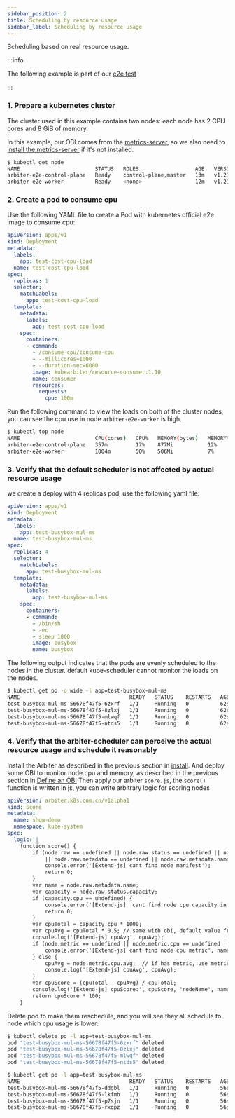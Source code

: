 ```yaml
---
sidebar_position: 2
title: Scheduling by resource usage
sidebar_label: Scheduling by resource usage
---
```

Scheduling based on real resource usage.

:::info

The following example is part of our [e2e test](https://github.com/kube-arbiter/arbiter/blob/main/tests/e2e/scheduler_test.go#L226)

:::

### 1. Prepare a kubernetes cluster

The cluster used in this example contains two nodes: each node has 2 CPU cores and 8 GiB of memory.

In this example, our OBI comes from the [metrics-server](https://github.com/kubernetes-sigs/metrics-server), so we also need to [install the metrics-server](https://github.com/kubernetes-sigs/metrics-server#installation) if it's not installed.

```bash
$ kubectl get node
NAME                        STATUS   ROLES                  AGE   VERSION
arbiter-e2e-control-plane   Ready    control-plane,master   13m   v1.21.14
arbiter-e2e-worker          Ready    <none>                 12m   v1.21.14
```

### 2. Create a pod to consume cpu

Use the following YAML file to create a Pod with kubernetes official e2e image to consume cpu:

```yaml
apiVersion: apps/v1
kind: Deployment
metadata:
  labels:
    app: test-cost-cpu-load
  name: test-cost-cpu-load
spec:
  replicas: 1
  selector:
    matchLabels:
      app: test-cost-cpu-load
  template:
    metadata:
      labels:
        app: test-cost-cpu-load
    spec:
      containers:
      - command:
        - /consume-cpu/consume-cpu
        - --millicores=1000
        - --duration-sec=6000
        image: kubearbiter/resource-consumer:1.10
        name: consumer
        resources:
          requests:
            cpu: 100m
```

Run the following command to view the loads on both of the cluster nodes, you can see the cpu use in node `arbiter-e2e-worker` is high.

```bash
$ kubectl top node
NAME                        CPU(cores)   CPU%   MEMORY(bytes)   MEMORY%
arbiter-e2e-control-plane   357m         17%    877Mi           12%
arbiter-e2e-worker          1004m        50%    506Mi           7%
```

### 3. Verify that the default scheduler is not affected by actual resource usage

we create a deploy with 4 replicas pod, use the following yaml file:

```yaml
apiVersion: apps/v1
kind: Deployment
metadata:
  labels:
    app: test-busybox-mul-ms
  name: test-busybox-mul-ms
spec:
  replicas: 4
  selector:
    matchLabels:
      app: test-busybox-mul-ms
  template:
    metadata:
      labels:
        app: test-busybox-mul-ms
    spec:
      containers:
      - command:
        - /bin/sh
        - -ec
        - sleep 1000
        image: busybox
        name: busybox
```

The following output indicates that the pods are evenly scheduled to the nodes in the cluster. default kube-scheduler cannot monitor the loads on the nodes.

```bash
$ kubectl get po -o wide -l app=test-busybox-mul-ms
NAME                                   READY   STATUS    RESTARTS   AGE   IP            NODE                        NOMINATED NODE   READINESS GATES
test-busybox-mul-ms-56678f47f5-6zxrf   1/1     Running   0          62s   10.244.1.18   arbiter-e2e-worker          <none>           <none>
test-busybox-mul-ms-56678f47f5-8zlxj   1/1     Running   0          62s   10.244.0.9    arbiter-e2e-control-plane   <none>           <none>
test-busybox-mul-ms-56678f47f5-mlwqf   1/1     Running   0          62s   10.244.0.10   arbiter-e2e-control-plane   <none>           <none>
test-busybox-mul-ms-56678f47f5-ntds5   1/1     Running   0          62s   10.244.1.17   arbiter-e2e-worker          <none>           <none>
```

### 4. Verify that the arbiter-scheduler can perceive the actual resource usage and schedule it reasonably

Install the Arbiter as described in the previous section in [install](../Quick%20Start/install.md).
And deploy some OBI to monitor node cpu and memory, as described in the previous section in [Define an OBI](../Tasks/define-a-obi.md)
Then apply our arbiter `score.js`, the `score()` function is written in js, you can write arbitrary logic for scoring nodes

```yaml
apiVersion: arbiter.k8s.com.cn/v1alpha1
kind: Score
metadata:
  name: show-demo
  namespace: kube-system
spec:
  logic: |
    function score() {
        if (node.raw == undefined || node.raw.status == undefined || node.raw.status.capacity == undefined
            || node.raw.metadata == undefined || node.raw.metadata.name == undefined) {
            console.error('[Extend-js] cant find node manifest');
            return 0;
        }
        var name = node.raw.metadata.name;
        var capacity = node.raw.status.capacity;
        if (capacity.cpu == undefined) {
            console.error('[Extend-js]  cant find node cpu capacity in capacity', name);
            return 0;
        }
        var cpuTotal = capacity.cpu * 1000;
        var cpuAvg = cpuTotal * 0.5; // same with obi, default value from capacity
        console.log('[Extend-js] cpuAvg', cpuAvg);
        if (node.metric == undefined || node.metric.cpu == undefined || node.metric.cpu.avg == undefined) {
            console.error('[Extend-js] cant find node cpu metric', name);
        } else {
            cpuAvg = node.metric.cpu.avg;  // if has metric, use metric instead
            console.log('[Extend-js] cpuAvg', cpuAvg);
        }
        var cpuScore = (cpuTotal - cpuAvg) / cpuTotal;
        console.log('[Extend-js] cpuScore:', cpuScore, 'nodeName', name, 'cpuTotal', cpuTotal, 'cpuAvg', cpuAvg);
        return cpuScore * 100;
    }
```

Delete pod to make them reschedule, and you will see they all schedule to node which cpu usage is lower:

```bash
$ kubectl delete po -l app=test-busybox-mul-ms
pod "test-busybox-mul-ms-56678f47f5-6zxrf" deleted
pod "test-busybox-mul-ms-56678f47f5-8zlxj" deleted
pod "test-busybox-mul-ms-56678f47f5-mlwqf" deleted
pod "test-busybox-mul-ms-56678f47f5-ntds5" deleted

$ kubectl get po -l app=test-busybox-mul-ms
NAME                                   READY   STATUS    RESTARTS   AGE   IP            NODE                        NOMINATED NODE   READINESS GATES
test-busybox-mul-ms-56678f47f5-ddgbl   1/1     Running   0          56s   10.244.0.11   arbiter-e2e-control-plane   <none>           <none>
test-busybox-mul-ms-56678f47f5-lkfmb   1/1     Running   0          56s   10.244.0.12   arbiter-e2e-control-plane   <none>           <none>
test-busybox-mul-ms-56678f47f5-p7sjn   1/1     Running   0          56s   10.244.0.13   arbiter-e2e-control-plane   <none>           <none>
test-busybox-mul-ms-56678f47f5-rxqpz   1/1     Running   0          56s   10.244.0.14   arbiter-e2e-control-plane   <none>           <none>
```
